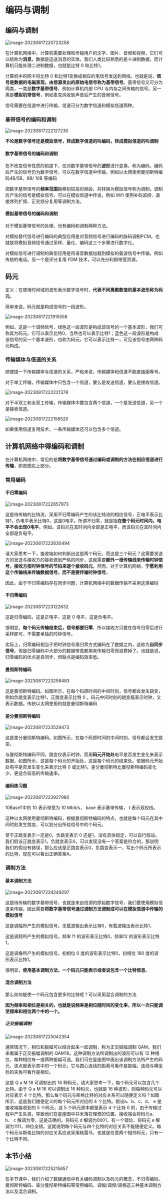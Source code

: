 # 编码与调制

## 编码与调制

![image-20230817220723258](https://img.yatjay.top/md/image-20230817220723258.png)

在计算机网络中，计算机需要处理和传输用户的文字、图片、音频和视频，它们可以统称为**消息**，数据是运送消息的实体。我们人类比较熟悉的是十进制数据，而计算机只能处理二进制数据，也就是比特 0 和比特1。

计算机中的网卡将比特 0 和比特1变换成相应的电信号发送到网线。也就是说，**信号是数据的电磁表现，由信源发出的原始电信号称为基带信号**。基带信号又可分为两类，一类是**数字基带信号**，例如计算机内部 CPU 与内存之间传输的信号。另一类是**模拟机带信号**，例如麦克风收到声音后产生的音频信号。

信号需要在信道中进行传输，信道可分为数字信道和模拟信道两种。

### 基带信号的编码和调制

![image-20230817222127230](https://img.yatjay.top/md/image-20230817222127230.png)

**不论是数字信号还是模拟信号，转成数字信道的叫编码，转成模拟信道的叫调制**

#### 数字基带信号的编码和调制

在不改变信号性质的前提下，仅对数字基带信号的**波形**进行变换，称为编码，编码后产生的信号仍为数字信号，可以在数字信道中传输，例如以太网使用曼彻斯特编码4B/5B、8B/ 10B 等编码

把数字基带信号的**频率范围**搬移到较高的频段，并转换为模拟信号称为调制。调制后产生的信号是模拟信号，可以在模拟信道中传说，例如 Wifi 使用补码监控、直接序列扩频、正交频分复用等调制方法。

#### 模拟基带信号的编码和调制

对于模拟基带信号的处理，也有编码和调制两种方法。

对模拟替代信号进行编码的典型应用是对音频信号进行编码的脉码调制PCM，也就是将模拟音频信号通过采样、量化、编码这三个步骤进行数字化。

对模拟信号进行调制的典型应用是将语音数据加载到模拟的载波信号中传输，例如传统的电话。另一个是评分复用 FDM 技术，可以充分利用带宽资源。

## 码元

定义：在使用时间域的波形表示数字信号时，**代表不同离散数值的基本波形称为码元**。

简单来说，码元就是构成信号的一段波形。

![image-20230817221915558](https://img.yatjay.top/md/image-20230817221915558.png)

例如，这是一个调频信号，绿色这一段波形是构成该信号的一个基本波形，我们可称其为码元。它可以表示比特0，当然也可以表示比特1；蓝色这一段波形是构成该信号的另一个基本波形，也称为码元，它可以表示比特一，可见该信号由两种码元构成。

### 传输媒体与信道的关系

顺便提一下传输媒体与信道的关系，严格来说，传输媒体和信道不能直接画等号。

对于单工传输，传输媒体中只包含一个信道，要么是发送信道，要么是接收信道。

![image-20230817222221378](https://img.yatjay.top/md/image-20230817222221378.png)

对于半双工和全双工传输，传输媒体中要包含两个信道，一个是发送信道，另一个是接收信道。

![image-20230817222156520](https://img.yatjay.top/md/image-20230817222156520.png)

如果使用信道复用技术，一条传输媒体还可以包含多个信道。

## 计算机网络中得编码和调制

在计算机网络中，常见的是**将数字基带信号通过编码或调制的方法在相应信道进行传输**，即首图右上部分。

### 常用编码

#### 不归零编码

![image-20230817222657973](https://img.yatjay.top/md/image-20230817222657973.png)

这是待传输的比特流，采用不归零编码产生的该比特流的相应信号，正电平表示比特1，负电平表示比特0，这是0电平。所谓不归零，就是指**在整个码元时间内，电平不会出现0电平**。例如，该码元在其时间内全部是正电平，而该码元在其时间内全部是负电平。

![image-20230817222830494](https://img.yatjay.top/md/image-20230817222830494.png)

请大家思考一下，接收端如何判断出这是两个码元，而这是三个码元？这需要发送方的发送与接收方的接收做到严格的同步，这就需要**额外一根传输线来传输时钟信号，接收方按时钟信号的节拍来逐个接收码元**。然而，对于计算机网络，**宁愿利用这个传输线来传输数据信号，而不是要传输时钟信号**。

因此，由于不归零编码存在同步问题，计算机网络中的数据传输不采用这类编码

#### 不归零编码

![image-20230817223122632](https://img.yatjay.top/md/image-20230817223122632.png)

这是归零编码，这是正电平，这是 0 电平，这是负电平。

很明显，**每个码元传输结束后，信号都要归零**，所以接收方只要在信号归零后进行采样即可，不需要单独的时钟信号。

实际上，归零编码相当于把时钟信号用归零方式编码在了数据之内，这称为**自同步信号**。但是归零编码中大部分的数据带宽都用来传输归零而浪费掉了。也就是说，归零编码的优点是自同步，但缺点是编码效率低。



#### 曼彻斯特编码

![image-20230817223259483](https://img.yatjay.top/md/image-20230817223259483.png)

这是曼彻斯特编码。如图所示，在每个码原时间的中间时刻，信号都会发生跳变，例如负跳变表示比特1，正跳变表示比特 0 。码元中间时刻的跳变既表示时钟，又表示数据。传统以太网使用的就是曼彻斯特编码

#### 差分曼彻斯特编码

![image-20230817223529473](https://img.yatjay.top/md/image-20230817223529473.png)

这是差分曼彻斯特编码。如图所示，在每个码原时间的中间时刻，信号都会发生跳变。

与曼彻斯特编码不同，跳变仅表示时钟，而用**码元开始处**电平是否发生变化来表示数据，如图所示，这是每个码元的开始处，这是每个码元的结束处。依据码元开始处电平是否发生变化来表示比特 0 或比特1。差分曼彻斯特比曼彻斯特编码变化少，更适合较高的传输速率。

#### 编码练习题

![image-20230817223927980](https://img.yatjay.top/md/image-20230817223927980.png)

10BaseT中的 10 表示带宽为 10 Mbit/s， base 表示基带传输， t 表示双绞线。

这种以太网使用曼彻斯特编码，根据曼彻斯特编码的特点，也就是每个码元在其中间时刻发生跳变，可以划分出所给信号中的个码元。

至于正跳变表示一还是0，负跳变表示 0 还是1，没有具体规定，可以自行假设。我们假设正跳变表示1，负跳变表示0，可以发现没有一个答案是符合的，那说明我们的假设有错误，那么应该是正跳变表示0，负跳变表示一，写出个码元所表示的比特，现在可以看出正确答案A。

### 调制方法

#### 基本调制方法

![image-20230817224249297](https://img.yatjay.top/md/image-20230817224249297.png)

这是待传输的数字基带信号，也就是来自信源的原始数字信号，我们要使用模拟信道来传输，因此需要**将数字基带信号通过调制方法调制成可以在模拟信道中传输的模拟信号**

这是调幅所产生的模拟信号。无载波输出表示比特0，有载波输出表示比特1，

这是调频所产生的模拟信号。频率 f1 的波形表示比特0，频率f2 的波形表示比特1，

这是调像所产生的模拟信号。初相位 0 度的波形表示比特0，初相位 180 度的波形表示比特1。

很明显，**使用基本调制方法，一个码元只能表示或者说包含一个比特信息**。

#### 混合调制方法

那么如何能使一个码元包含更多的比特呢？可以采用混合调制的方法

**因为频率和相位是相关的，也就是说频率是相位随时间的变化率，所以一次只能调至频率和相位两个中的一个。**

##### 正交振幅调制

![image-20230817225042354](https://img.yatjay.top/md/image-20230817225042354.png)

通常情况下，相位和振幅可以结合起来一起调制，称为正交振幅调制 QAM。我们来看属于正交振幅调制的 QAM16。这种调制方法所调制出的波形可以有 12 种相位，每种相位有一或两种振幅可选。我们可在星座图中画出该调制方法所产生的码元，该点就表示其中的一个码元，它与圆心连线的距离可看作是振幅，连线与横坐标的夹角可看作是相位。

这是 Q a M 16 可调制出的 16 种码元，请大家思考一下，每个码元可以包含几个比特。由于 Q a M 16 可以调制出 16 种码元，也就是 16 种波形，则每种码元可以对应表示 4 个比特。那么每个码元与斯格比特的对应关系可以随便定义吗？如图所示，这是我们随便定义的每个码元所对应的 4 个比特。假设a、b、c、d、 e 是接收端接收到的 5 个码元，这 5 个码元原本都是表示 4 个比特 0 的，由于传输过程中产生失真，导致他们在星座图中并未落在理想的位置。接收端会将码元a、b、 c 解调为零，这是正确的。将码元 d 解调为0001，有一个错位，将码元 e 解调为1111，四位全错。这就说明每个码元与四个比特的对应关系不能随便定义。每个码元与斯格比特的对应关系应该采用格雷马，也就是任意两个相邻码元，只有一个比特不同。

## 本节小结

![image-20230817225215857](https://img.yatjay.top/md/image-20230817225215857.png)

在本节课中，我们介绍了数据通信中有关编码调制以及码元的概念，不归零编码、曼彻斯特编码、查分曼彻斯特编码等常用编码、调幅/调频/调相这三种基本调制方法以及混合调制。